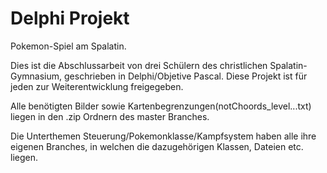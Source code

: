 # Delphi Projekt

Pokemon-Spiel am Spalatin.

Dies ist die Abschlussarbeit von drei Schülern des christlichen Spalatin-Gymnasium, geschrieben in Delphi/Objetive Pascal.
Diese Projekt ist für jeden zur Weiterentwicklung freigegeben.

Alle benötigten Bilder sowie Kartenbegrenzungen(notChoords_level...txt) liegen in den .zip Ordnern des master Branches.

Die Unterthemen Steuerung/Pokemonklasse/Kampfsystem haben alle ihre eigenen Branches, in welchen die dazugehörigen Klassen, Dateien etc. liegen.
